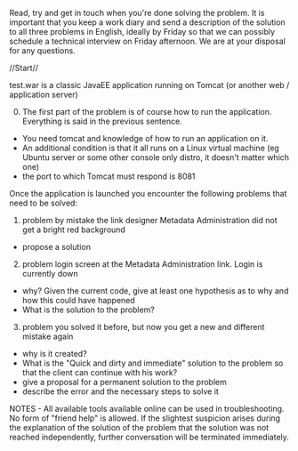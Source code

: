 Read, try and get in touch when you're done solving the problem.
It is important that you keep a work diary and send a description of the solution to all three problems in English, ideally by Friday so that we can possibly schedule a technical interview on Friday afternoon.
We are at your disposal for any questions.

//Start//

test.war is a classic JavaEE application running on Tomcat (or another web / application server)


0. The first part of the problem is of course how to run the application. Everything is said in the previous sentence.
- You need tomcat and knowledge of how to run an application on it.
- An additional condition is that it all runs on a Linux virtual machine (eg Ubuntu server or some other console only distro, it doesn't matter which one)
- the port to which Tomcat must respond is 8081

Once the application is launched you encounter the following problems that need to be solved:

1. problem
by mistake the link designer Metadata Administration did not get a bright red background
- propose a solution

2. problem
login screen at the Metadata Administration link. Login is currently down
- why? Given the current code, give at least one hypothesis as to why and how this could have happened
- What is the solution to the problem?


3. problem
you solved it before, but now you get a new and different mistake again
- why is it created?
- What is the "Quick and dirty and immediate" solution to the problem so that the client can continue with his work?
- give a proposal for a permanent solution to the problem
- describe the error and the necessary steps to solve it


NOTES - All available tools available online can be used in troubleshooting. No form of "friend help" is allowed.
If the slightest suspicion arises during the explanation of the solution of the problem that the solution was not reached independently, further conversation will be terminated immediately.